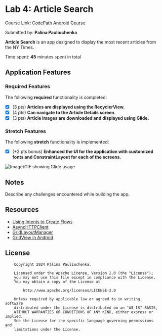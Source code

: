 # Lab 4: Article Search

Course Link: [CodePath Android Course](https://courses.codepath.org/courses/and102/unit/4#!labs)

Submitted by: **Palina Pauliuchenka** <!-- Replace 'Your Name Here' with your actual name -->

**Article Search** is an app designed to display the most recent articles from the NY Times.

Time spent: **45** minutes spent in total <!-- Replace 'X' with the number of hours you spent on this project -->

## Application Features

### Required Features

The following **required** functionality is completed:

- [x] (3 pts) **Articles are displayed using the RecyclerView.**
- [x] (4 pts) **Can navigate to the Article Details screen.**
- [x] (3 pts) **Article images are downloaded and displayed using Glide.**

### Stretch Features

The following **stretch** functionality is implemented:

- [x] (+2 pts bonus) **Enhanced the UI for the application with customized fonts and ConstraintLayout for each of the screens.**

![Image/GIF showing Glide usage](./lab-4.gif)

## Notes

Describe any challenges encountered while building the app. <!-- Replace this with your specific challenges and experiences -->

## Resources

- [Using Intents to Create Flows](https://guides.codepath.org/android/Using-Intents-to-Create-Flows)
- [AsyncHTTPClient](https://guides.codepath.org/android/Using-CodePath-Async-Http-Client)
- [GridLayoutManager](https://developer.android.com/reference/kotlin/androidx/recyclerview/widget/GridLayoutManager)
- [GridView in Android](https://www.geeksforgeeks.org/gridview-in-android-with-example/)

## License

```plaintext
    Copyright 2024 Palina Pauliuchenka.

    Licensed under the Apache License, Version 2.0 (the "License");
    you may not use this file except in compliance with the License.
    You may obtain a copy of the License at

        http://www.apache.org/licenses/LICENSE-2.0

    Unless required by applicable law or agreed to in writing, software
    distributed under the License is distributed on an "AS IS" BASIS,
    WITHOUT WARRANTIES OR CONDITIONS OF ANY KIND, either express or implied.
    See the License for the specific language governing permissions and
    limitations under the License.